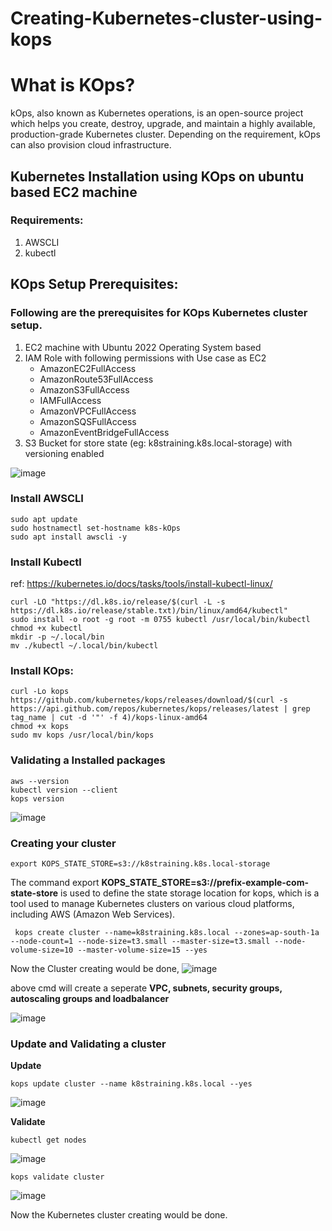 # Creating-Kubernetes-cluster-using-kops

# What is KOps?
kOps, also known as Kubernetes operations, is an open-source project which helps you create, destroy, upgrade, and maintain a highly available, production-grade Kubernetes cluster. Depending on the requirement, kOps can also provision cloud infrastructure.

## Kubernetes Installation using KOps on ubuntu based EC2 machine

### Requirements:
1. AWSCLI
2. kubectl

## KOps Setup Prerequisites:
### Following are the prerequisites for KOps Kubernetes cluster setup.
1. EC2 machine with Ubuntu 2022 Operating System based 
2. IAM Role with following permissions with Use case as EC2
    - AmazonEC2FullAccess
    - AmazonRoute53FullAccess
    - AmazonS3FullAccess
    - IAMFullAccess
    - AmazonVPCFullAccess
    - AmazonSQSFullAccess
    - AmazonEventBridgeFullAccess
3. S3 Bucket for store state (eg: k8straining.k8s.local-storage) with versioning enabled

  ![image](https://github.com/praveensivakumar1998/Creating-Kubernetes-cluster-using-kops/assets/108512714/70196bfd-dd97-4817-bbd3-d4fb3e0e8b73)

### Install AWSCLI
```
sudo apt update
sudo hostnamectl set-hostname k8s-kOps
sudo apt install awscli -y
```
### Install Kubectl
ref: https://kubernetes.io/docs/tasks/tools/install-kubectl-linux/
```
curl -LO "https://dl.k8s.io/release/$(curl -L -s https://dl.k8s.io/release/stable.txt)/bin/linux/amd64/kubectl"
sudo install -o root -g root -m 0755 kubectl /usr/local/bin/kubectl
chmod +x kubectl
mkdir -p ~/.local/bin
mv ./kubectl ~/.local/bin/kubectl
```
### Install KOps:
```
curl -Lo kops https://github.com/kubernetes/kops/releases/download/$(curl -s https://api.github.com/repos/kubernetes/kops/releases/latest | grep tag_name | cut -d '"' -f 4)/kops-linux-amd64
chmod +x kops
sudo mv kops /usr/local/bin/kops
```
### Validating a Installed packages
```
aws --version
kubectl version --client
kops version
```
![image](https://github.com/praveensivakumar1998/Creating-Kubernetes-cluster-using-kops/assets/108512714/a706d359-a35d-4194-b73a-91779e5963a5)

### Creating your cluster

```
export KOPS_STATE_STORE=s3://k8straining.k8s.local-storage
```
The command export **KOPS_STATE_STORE=s3://prefix-example-com-state-store** is used to define the state storage location for kops, which is a tool used to manage Kubernetes clusters on various cloud platforms, including AWS (Amazon Web Services).

```
 kops create cluster --name=k8straining.k8s.local --zones=ap-south-1a --node-count=1 --node-size=t3.small --master-size=t3.small --node-volume-size=10 --master-volume-size=15 --yes
```
Now the Cluster creating would be done,
![image](https://github.com/praveensivakumar1998/Creating-Kubernetes-cluster-using-kops/assets/108512714/867b7c17-1681-40e4-a9d7-782ffadd406a)

above cmd will create a seperate **VPC, subnets, security groups, autoscaling groups and loadbalancer**

![image](https://github.com/praveensivakumar1998/Creating-Kubernetes-cluster-using-kops/assets/108512714/7a712bcf-95ab-4a58-ad36-89a2db4dfb9c)

### Update and Validating a cluster
**Update**
```
kops update cluster --name k8straining.k8s.local --yes
```
![image](https://github.com/praveensivakumar1998/Creating-Kubernetes-cluster-using-kops/assets/108512714/8255a7d8-dc22-4d59-a684-f3a68ef2d37d)

**Validate**
```
kubectl get nodes
```
![image](https://github.com/praveensivakumar1998/Creating-Kubernetes-cluster-using-kops/assets/108512714/43851424-1d4e-403d-986d-af0496da245c)

```
kops validate cluster
```
![image](https://github.com/praveensivakumar1998/Creating-Kubernetes-cluster-using-kops/assets/108512714/3388fe44-2558-4c6f-a71d-acc56a2dff1e)


Now the Kubernetes cluster creating would be done. 
